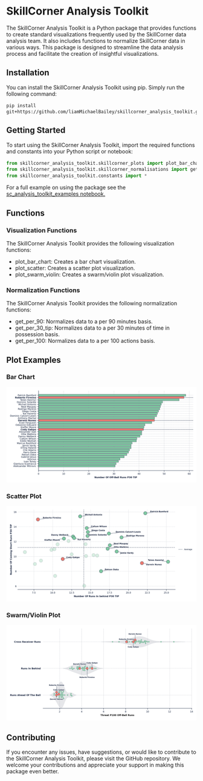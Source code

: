 # SkillCorner Analysis Toolkit

The SkillCorner Analysis Toolkit is a Python package that provides functions to create standard visualizations frequently used by the SkillCorner data analysis team. It also includes functions to normalize SkillCorner data in various ways. This package is designed to streamline the data analysis process and facilitate the creation of insightful visualizations.

## Installation

You can install the SkillCorner Analysis Toolkit using pip. Simply run the following command:

```shell
pip install git+https://github.com/liamMichaelBailey/skillcorner_analysis_toolkit.git
```
## Getting Started

To start using the SkillCorner Analysis Toolkit, import the required functions and constants into your Python script or notebook:

```python
from skillcorner_analysis_toolkit.skillcorner_plots import plot_bar_chart, plot_scatter, plot_swarm_violin
from skillcorner_analysis_toolkit.skillcorner_normalisations import get_per_30_tip, get_per_100
from skillcorner_analysis_toolkit.constants import *
```

For a full example on using the package see the [sc_analysis_toolkit_examples notebook.](./sc_analysis_toolkit_examples.ipynb)
## Functions
### Visualization Functions
The SkillCorner Analysis Toolkit provides the following visualization functions:

- plot_bar_chart: Creates a bar chart visualization.
- plot_scatter: Creates a scatter plot visualization.
- plot_swarm_violin: Creates a swarm/violin plot visualization.

### Normalization Functions
The SkillCorner Analysis Toolkit provides the following normalization functions:

- get_per_90: Normalizes data to a per 90 minutes basis.
- get_per_30_tip: Normalizes data to a per 30 minutes of time in possession basis.
- get_per_100: Normalizes data to a per 100 actions basis.

## Plot Examples

### Bar Chart
![example bar plot](./example_plots/center_forward_run_volume.png)
### Scatter Plot
![example bar plot](./example_plots/center_forward_run_profile.png)
### Swarm/Violin Plot
![example bar plot](./example_plots/center_forward_run_threat.png)

## Contributing
If you encounter any issues, have suggestions, or would like to contribute to the SkillCorner Analysis Toolkit, please visit the GitHub repository. We welcome your contributions and appreciate your support in making this package even better.
